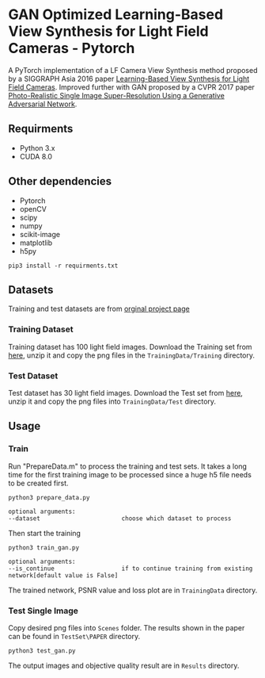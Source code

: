 # GAN Optimized Learning-Based View Synthesis for Light Field Cameras - Pytorch
A PyTorch implementation of a LF Camera View Synthesis method proposed by a SIGGRAPH Asia 2016 paper [Learning-Based View Synthesis for Light Field Cameras](http://cseweb.ucsd.edu/~viscomp/projects/LF/papers/SIGASIA16/).
Improved further with GAN proposed by a CVPR 2017 paper [Photo-Realistic Single Image Super-Resolution Using a Generative Adversarial Network](https://arxiv.org/abs/1609.04802).
## Requirments
- Python 3.x
- CUDA 8.0

## Other dependencies
- Pytorch
- openCV
- scipy
- numpy
- scikit-image
- matplotlib
- h5py
```angular2html
pip3 install -r requirments.txt
```
## Datasets

Training and test datasets are from [orginal project page](http://cseweb.ucsd.edu/~viscomp/projects/LF/papers/SIGASIA16/)

### Training Dataset
Training dataset has 100 light field images.
Download the Training set from [here](http://cseweb.ucsd.edu/~viscomp/projects/LF/papers/SIGASIA16/PaperData/SIGGRAPHAsia16_ViewSynthesis_Trainingset.zip),
unzip it and copy the png files in the `TrainingData/Training` directory.

### Test Dataset
Test dataset has 30 light field images.
Download the Test set from [here](http://cseweb.ucsd.edu/~viscomp/projects/LF/papers/SIGASIA16/PaperData/SIGGRAPHAsia16_ViewSynthesis_Testset.zip),
unzip it and copy the png files into `TrainingData/Test`  directory.

## Usage

### Train
Run "PrepareData.m" to process the training and test sets. It takes a long 
time for the first training image to be processed since a huge h5 file needs 
to be created first.
```
python3 prepare_data.py

optional arguments:
--dataset                       choose which dataset to process

``` 
Then start the training
```
python3 train_gan.py

optional arguments:
--is_continue                   if to continue training from existing network[default value is False]
```
The trained network, PSNR value and loss plot are in `TrainingData` directory.

### Test Single Image
Copy desired png files into `Scenes` folder. The results shown in the paper
can be found in `TestSet\PAPER` directory.
```
python3 test_gan.py
```
The output images and objective quality result are in `Results` directory.